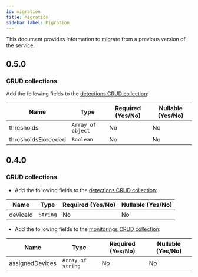```yaml
---
id: migration
title: Migration
sidebar_label: Migration
---
```


<!--
WARNING: this file was automatically generated by Mia-Platform Doc Aggregator.
DO NOT MODIFY IT BY HAND.
Instead, modify the source file and run the aggregator to regenerate this file.
-->

This document provides information to migrate from a previous version of the service.

## 0.5.0

### CRUD collections

Add the following fields to the [detections CRUD collection][crud-detections]:

| Name               | Type              | Required (Yes/No) | Nullable (Yes/No) |
|--------------------|-------------------|-------------------|-------------------|
| thresholds         | `Array of object` | No                | No                |
| thresholdsExceeded | `Boolean`         | No                | No                |

## 0.4.0

### CRUD collections

- Add the following fields to the [detections CRUD collection][crud-detections]:

| Name     | Type     | Required (Yes/No) | Nullable (Yes/No) |
|----------|----------|-------------------|-------------------|
| deviceId | `String` | No                | No                |

- Add the following fields to the [monitorings CRUD collection][crud-monitorings]:

| Name            | Type              | Required (Yes/No) | Nullable (Yes/No) |
|-----------------|-------------------|-------------------|-------------------|
| assignedDevices | `Array of string` | No                | No                |


[crud-detections]: ./20_configuration.md#detections
[crud-monitorings]: 20_configuration.md#monitorings
